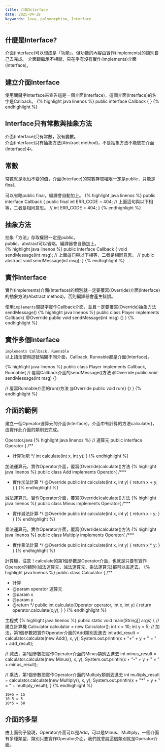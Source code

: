 ```yaml
---
title: 介面Interface
date: 2025-04-18
keywords: Java, polymorphism, Interface
---
```

## 什麼是Interface?
介面(Interface)可以想成是「功能」，但功能的內容由實作(implements)的類別自己去完成。
介面跟繼承不相關，只在乎有沒有實作(implements)介面(Interface)。

## 建立介面Interface
使用關鍵字interface來宣告這是一個介面(Interface)，這個介面(Interface)的名字是Callback。
{% highlight java linenos %}
public interface Callback {
}
{% endhighlight %}

## Interface只有常數與抽象方法
介面(Interface)只有常數，沒有變數。  
介面(Interface)只有抽象方法(Abstract method)，不是抽象方法不能放在介面(Interface)中。

## 常數
常數就是永恒不變的值，介面(Interface)的常數存取權限一定是public，只能是final。

可以省略public final，編譯會自動加上。
{% highlight java linenos %}
public interface Callback {
  public final int ERR_CODE = 404;
  // 上面這句與以下相等，二者是相同意思。
  // int ERR_CODE = 404;
}
{% endhighlight %}

## 抽象方法
抽象「方法」存取權限一定是public。  
public、abstract可以省略，編譯器會自動加上。  
{% highlight java linenos %}
public interface Callback {
  void sendMessage(int msg);
  // 上面這句與以下相等，二者是相同意思。
  // public abstract void sendMessage(int msg);
}
{% endhighlight %}

## 實作Interface
實作(implements)介面(Interface)的類別就一定要覆寫(Override)介面(Interface)的抽象方法(Abstract method)，否則編譯器會產生錯誤。

使用`implements`關鍵字實作Callback介面，並且一定要覆寫(Override)抽象方法sendMessage()
{% highlight java linenos %}
public class Player implements Callback{
  @Override
  public void sendMessage(int msg) {}
}
{% endhighlight %}

## 實作多個Interface
`implements Callback, Runnable`  
以上語法使用逗號隔開不同介面，Callback, Runnable都是介面(Interface)。

{% highlight java linenos %}
public class Player implements Callback, Runnable{
  // 覆寫Callback介面的sendMessage()方法
  @Override
  public void sendMessage(int msg) {}

  // 覆寫Runnable介面的run()方法
  @Override
  public void run() {}
}
{% endhighlight %}

## 介面的範例
建立一個Operator運算元的介面(Interface)，介面中有計算的方法calculate()，由實作此介面的類別去完成。

Operator.java
{% highlight java linenos %}
// 運算元
public interface Operator {
  /**
   * 計算功能
   */
  int calculate(int x, int y);
}
{% endhighlight %}

加法運算元，實作Operator介面，覆寫(Override)calculate()方法
{% highlight java linenos %}
public class Add implements Operator{
  /***
   * 實作加法計算
   */
  @Override
  public int calculate(int x, int y) {
  return x + y;
  }
}
{% endhighlight %}

減法運算元，實作Operator介面，覆寫(Override)calculate()方法
{% highlight java linenos %}
public class Minus implements Operator{
  /***
   * 實作減法計算
   */
  @Override
  public int calculate(int x, int y) {
  return x - y;
  }
}
{% endhighlight %}

乘法運算元，實作Operator介面，覆寫(Override)calculate()方法
{% highlight java linenos %}
public class Multiply implements Operator{
  /***
   * 實作乘法計算
   */
  @Override
  public int calculate(int x, int y) {
  return x * y;
  }
}
{% endhighlight %}

計算機，注意！calculate的第1個參數是Operator介面，也就是只要有實作Operator的類別(加法運算元、減法運算元、乘法運算元)都可以丟進去。
{% highlight java linenos %}
public class Calculator {
  /**
   * 計算
   * @param operator 運算元
   * @param x
   * @param y
   * @return
   */
  public int calculate(Operator operator, int x, int y) {
  return operator.calculate(x,y);
  }
}
{% endhighlight %}

主程式
{% highlight java linenos %}
  public static void main(String[] args) {
  // 建立計算機
  Calculator calculator = new Calculator();
  int x = 10;
  int y = 5;
  // 加法，第1個參數把實作Operator介面的Add類別丟進去
  int add_result = calculator.calculate(new Add(), x, y);
  System.out.println(x + "+" + y + " = " + add_result);

  // 減法，第1個參數把實作Operator介面的Minus類別丟進去
  int minus_result = calculator.calculate(new Minus(), x, y);
  System.out.println(x + "-" + y + " = " + minus_result);

  // 乘法，第1個參數把實作Operator介面的Multiply類別丟進去
  int multiply_result = calculator.calculate(new Multiply(), x, y);
  System.out.println(x + "*" + y + " = " + multiply_result);
  }
{% endhighlight %}
```
10+5 = 15
10-5 = 5
10*5 = 50
```

## 介面的多型
由上面例子發現，Operator介面可以是Add，可以是Minus、Multiply，一個介面有多種類型，類別只要實作Operator介面，我們就會說這個類別就是Operator介面。



